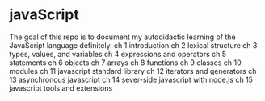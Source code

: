 # javaScript

<p>
The goal of this repo is to document my autodidactic learning of the JavaScript language definitely.
ch 1 introduction
ch 2 lexical structure
ch 3 types, values, and variables
ch 4 expressions and operators
ch 5 statements
ch 6 objects
ch 7 arrays
ch 8 functions
ch 9 classes
ch 10 modules
ch 11 javascript standard library
ch 12 iterators and generators
ch 13 asynchronous javascript
ch 14 sever-side javascript with node.js
ch 15 javascript tools and extensions
</p>
